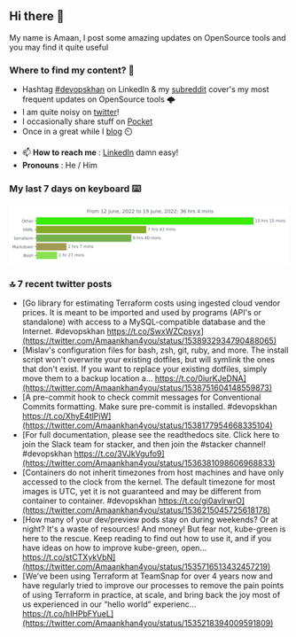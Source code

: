 <!--- [![Hits](https://hits.seeyoufarm.com/api/count/incr/badge.svg?url=https%3A%2F%2Fgithub.com%2Fakhan4u%2Fhit-counter&count_bg=%2379C83D&title_bg=%23555555&icon=&icon_color=%23E7E7E7&title=visits&edge_flat=false)](https://hits.seeyoufarm.com) --->

## Hi there 👋

My name is Amaan, I post some amazing updates on OpenSource tools and you may find it quite useful

### Where to find my content? 🤔

* Hashtag [#devopskhan](https://www.linkedin.com/feed/hashtag/devopskhan/) on LinkedIn & my [subreddit](https://www.reddit.com/r/devopskhan/) cover's my most frequent updates on OpenSource tools 🌩️
* I am quite noisy on [twitter](https://twitter.com/Amaankhan4you)!
* I occasionally share stuff on [Pocket](https://getpocket.com/@ej6g8d1dp2829A16a9Tf5d4T6bAMp3d8791rejDe86yem3bm4e14ex4fT4dluk29)
* Once in a great while I [blog](https://linuxparrot.com/) ⏲️


- 📫 **How to reach me** : [LinkedIn](https://www.linkedin.com/in/amaan-khan-linux-ninja) damn easy!
- **Pronouns** : He / Him

### My last 7 days on keyboard ⌨️

<img src="https://github.com/akhan4u/akhan4u/blob/main/images/stat.svg" alt="Amaan's Wakatime Activity!"/>

### 🔝 7 recent twitter posts
<!-- DEVDOJO:START -->
- [Go library for estimating Terraform costs using ingested cloud vendor prices. It is meant to be imported and used by programs &lpar;API&#39;s or standalone&rpar; with access to a MySQL-compatible database and the Internet. #devopskhan https://t.co/SwxWZCpsyx](https://twitter.com/Amaankhan4you/status/1538932934790488065)
- [Mislav&#39;s configuration files for bash, zsh, git, ruby, and more. The install script won&#39;t overwrite your existing dotfiles, but will symlink the ones that don&#39;t exist. If you want to replace your existing dotfiles, simply move them to a backup location a… https://t.co/0iurKJeDNA](https://twitter.com/Amaankhan4you/status/1538751604148559873)
- [A pre-commit hook to check commit messages for Conventional Commits formatting. Make sure pre-commit is installed. #devopskhan https://t.co/XhyE4tlPjW](https://twitter.com/Amaankhan4you/status/1538177954668335104)
- [For full documentation, please see the readthedocs site. Click here to join the Slack team for stacker, and then join the #stacker channel! #devopskhan https://t.co/3VJkVgufo9](https://twitter.com/Amaankhan4you/status/1536381098606968833)
- [Containers do not inherit timezones from host machines and have only accessed to the clock from the kernel. The default timezone for most images is UTC, yet it is not guaranteed and may be different from container to container. #devopskhan https://t.co/gi0avlrwrO](https://twitter.com/Amaankhan4you/status/1536215045725618178)
- [How many of your dev/preview pods stay on during weekends? Or at night? It&#39;s a waste of resources! And money! But fear not, kube-green is here to the rescue. Keep reading to find out how to use it, and if you have ideas on how to improve kube-green, open… https://t.co/stCTXykVbN](https://twitter.com/Amaankhan4you/status/1535716513432457219)
- [We’ve been using Terraform at TeamSnap for over 4 years now and have regularly tried to improve our processes to remove the pain points of using Terraform in practice, at scale, and bring back the joy most of us experienced in our “hello world” experienc… https://t.co/hIHPbFYueL](https://twitter.com/Amaankhan4you/status/1535218394009591809)
<!-- DEVDOJO:END -->

<!-- ![Amaan's GitHub stats](https://github-readme-stats.vercel.app/api?username=akhan4u&count_private=true&show_icons=true&hide=contribs) -->
